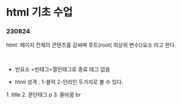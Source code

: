 # html 기초 수업 #
### 230824 ###

html: 페이지 전체의 콘텐츠를 감싸며 루트(root( 최상위 변수))요소 라고 한다.

​

* 빈요소 =빈태그=열린태그로 종료 태그 없음

* html 성격 : 1-블럭 2-인라인 두가지로 볼 수 있다.

​1. title
2. 문단태그 p
3. 줄바꿈 br

​

